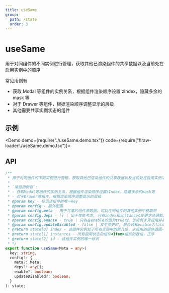 ```yaml
---
title: useSame
group:
  path: /state
  order: 3
---
```


# useSame

用于对同组件的不同实例进行管理，获取其他已渲染组件的共享数据以及当前处在启用实例中的顺序

常见用例有

- 获取 Modal 等组件的实例关系，根据组件渲染顺序设置 zIndex，隐藏多余的 mask 等
- 对于 Drawer 等组件，根据渲染顺序调整显示的层级
- 其他需要共享实例状态的组件

## 示例

<Demo demo={require("./useSame.demo.tsx")} code={require("!!raw-loader!./useSame.demo.tsx")}></Demo>

## API

```ts
/**
 * 用于对同组件的不同实例进行管理，获取其他已渲染组件的共享数据以及当前处在启用实例中的顺序
 *
 * `常见用例有`:
 * - 获取Modal等组件的实例关系，根据组件渲染顺序设置zIndex，隐藏多余的mask等
 * - 对于Drawer等组件，根据渲染顺序调整显示的层级
 * @param key - 标识该组件的唯一key
 * @param config - 额外配置
 * @param config.meta - 用于共享的组件源数据，可以在同组件的其他实例中获取到
 * @param config.deps - [] | 出于性能考虑, 只有index和instances变更才会通知其他组件更新, meta是不会通知的, 可以通过配置此项使deps任意一项变更后都通知其他组件
 * @param config.enable - true | 只有在enable的值为true时，该实例才算启用并被钩子接受, 通常为Modal等组件的toggle参数 * @return state - 同类型启用组件共享的状态
 * @param config.updateDisabled - false | 发生变更时, 是否通知enable为false的组件更新
 * @return state[0] index - 该组件实例处于所有实例中的第几位，未启用的组件返回-1
 * @return state[1] instances - 所有启用状态的组件<Item>组成的数组，正序
 * @return state[2] id - 该组件实例的唯一标识
 * */
export function useSame<Meta = any>(
  key: string,
  config?: {
    meta?: Meta;
    deps?: any[];
    enable?: boolean;
    updateDisabled?: boolean;
  }
): state;
```
